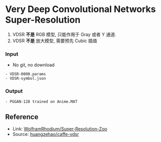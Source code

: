 # Very Deep Convolutional Networks Super-Resolution 

1. VDSR **不是** RGB 模型, 只能作用于 Gray 或者 Y 通道.
2. VDSR **不是** 放大模型, 需要预先 Cubic 插值

### Input

- No git, no download

```
- VDSR-0000.params
- VDSR-symbol.json
```

### Output

```
- PGGAN-128 trained on Anime.MAT
```

## 

## Reference

- Link: [WolframRhodium/Super-Resolution-Zoo](https://github.com/WolframRhodium/Super-Resolution-Zoo/tree/master/VDSR/caffe-vdsr%40huangzehao)
- Source: [huangzehao/caffe-vdsr](https://github.com/huangzehao/caffe-vdsr/tree/master)
